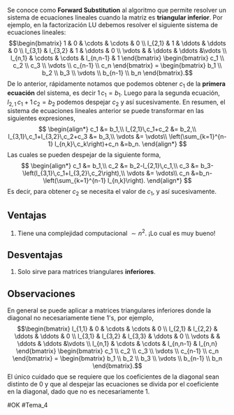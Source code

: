 Se conoce como **Forward Substitution** al algoritmo que permite resolver un sistema de ecuaciones lineales cuando la matriz es **triangular inferior**. Por ejemplo, en la factorización LU debemos resolver el siguiente sistema de ecuaciones lineales:$$\begin{bmatrix}
        	1 & 0 & \cdots & \cdots & 0 \\
        	l_{2,1} & 1 & \ddots & \ddots & 0 \\
        	l_{3,1} & l_{3,2} & 1 & \ddots & 0 \\
        	\vdots & & \ddots & \ddots &\vdots  \\
        	l_{n,1} & \cdots & \cdots & l_{n,n-1} & 1
        \end{bmatrix}
        \begin{bmatrix}
        	c_1 \\
        	c_2 \\
        	c_3 \\
        	\vdots \\
        	c_{n-1} \\
        	c_n
        \end{bmatrix}
        =
        \begin{bmatrix}
        	b_1 \\
        	b_2 \\
        	b_3 \\
        	\vdots \\
        	b_{n-1} \\
        	b_n
        \end{bmatrix}.$$
De lo anterior, rápidamente notamos que podemos obtener $c_1$ de la **primera ecuación** del sistema, es decir $1\,c_1=b_1$. Luego para la segunda ecuación, $l_{2,1}\,c_1+1\,c_2=b_2$ podemos despejar $c_2$ y así sucesivamente. En resumen, el sistema de ecuaciones lineales anterior se puede transformar en las siguientes expresiones,$$
\begin{align*}
c_1 &= b_1,\\
l_{2,1}\,c_1+c_2 &= b_2,\\
l_{3,1}\,c_1+l_{3,2}\,c_2+c_3 &= b_3,\\
\vdots &= \vdots\\
\left(\sum_{k=1}^{n-1} l_{n,k}\,c_k\right)+c_n &=b_n.
\end{align*}
$$ Las cuales se pueden despejar de la siguiente forma,$$
\begin{align*}
c_1 &= b_1,\\
c_2 &= b_2-l_{2,1}\,c_1,\\
c_3 &= b_3-\left(l_{3,1}\,c_1+l_{3,2}\,c_2\right),\\
\vdots &= \vdots\\
c_n &=b_n-\left(\sum_{k=1}^{n-1} l_{n,k}\right).
\end{align*}
$$ Es decir, para obtener $c_2$ se necesita el valor de $c_1$, y así sucesivamente.

## Ventajas
1. Tiene una complejidad computacional $\sim n^2$. ¡Lo cual es muy bueno!
## Desventajas
1. Solo sirve para matrices triangulares **inferiores**.

## Observaciones
En general se puede aplicar a matrices triangulares inferiores donde la diagonal no necesariamente tiene $1$'s, por ejemplo,$$\begin{bmatrix}
        	l_{1,1} & 0 & \cdots & \cdots & 0 \\
        	l_{2,1} & l_{2,2} & \ddots & \ddots & 0 \\
        	l_{3,1} & l_{3,2} & l_{3,3} & \ddots & 0 \\
        	\vdots & & \ddots & \ddots &\vdots  \\
        	l_{n,1} & \cdots & \cdots & l_{n,n-1} & l_{n,n}
        \end{bmatrix}
        \begin{bmatrix}
        	c_1 \\
        	c_2 \\
        	c_3 \\
        	\vdots \\
        	c_{n-1} \\
        	c_n
        \end{bmatrix}
        =
        \begin{bmatrix}
        	b_1 \\
        	b_2 \\
        	b_3 \\
        	\vdots \\
        	b_{n-1} \\
        	b_n
        \end{bmatrix}.$$ El único cuidado que se requiere que los coeficientes de la diagonal sean distinto de $0$ y que al despejar las ecuaciones se divida por el coeficiente en la diagonal, dado que no es necesariamente 1.

#OK
#Tema_4